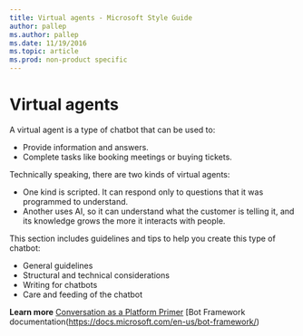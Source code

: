 ```yaml
---
title: Virtual agents - Microsoft Style Guide
author: pallep
ms.author: pallep
ms.date: 11/19/2016
ms.topic: article
ms.prod: non-product specific
---
```


# Virtual agents

A virtual agent is a type of chatbot that can be used to:

- Provide information and answers. 
- Complete tasks like booking meetings or buying tickets.

Technically speaking, there are two kinds of virtual agents: 

- One kind is scripted. It can respond only to questions that it was programmed to understand. 
- Another uses AI, so it can understand what the customer is telling it, and its knowledge grows the more it interacts with people. 

This section includes guidelines and tips to help you create this type of chatbot:

- General guidelines
- Structural and technical considerations
- Writing for chatbots
- Care and feeding of the chatbot

**Learn more** 
[Conversation as a Platform Primer](https://microsoft.sharepoint.com/teams/CXO/UserInsights/_layouts/15/WopiFrame.aspx?sourcedoc=%7B967b3432-bd72-4fa2-bead-7c277a63d68c%7D&action=default) 
[Bot Framework documentation(https://docs.microsoft.com/en-us/bot-framework/) 
